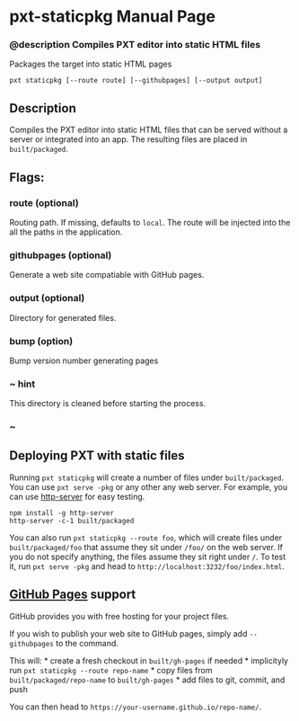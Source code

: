 # pxt-staticpkg Manual Page

### @description Compiles PXT editor into static HTML files

Packages the target into static HTML pages

    pxt staticpkg [--route route] [--githubpages] [--output output]
    

## Description

Compiles the PXT editor into static HTML files that can be served without a server or integrated into an app. The resulting files are placed in `built/packaged`.

## Flags:

### route <value> (optional)

Routing path. If missing, defaults to `local`. The route will be injected into the all the paths in the application.

### githubpages (optional)

Generate a web site compatiable with GitHub pages.

### output (optional)

Directory for generated files.

### bump (option)

Bump version number generating pages

### ~ hint

This directory is cleaned before starting the process.

### ~

## Deploying PXT with static files

Running `pxt staticpkg` will create a number of files under `built/packaged`. You can use `pxt serve -pkg` or any other any web server. For example, you can use [http-server](https://www.npmjs.com/package/http-server) for easy testing.

    npm install -g http-server
    http-server -c-1 built/packaged
    

You can also run `pxt staticpkg --route foo`, which will create files under `built/packaged/foo` that assume they sit under `/foo/` on the web server. If you do not specify anything, the files assume they sit right under `/`. To test it, run `pxt serve -pkg` and head to `http://localhost:3232/foo/index.html`.

## [GitHub Pages](https://pages.github.com/) support

GitHub provides you with free hosting for your project files.

If you wish to publish your web site to GitHub pages, simply add `--githubpages` to the command.

This will: * create a fresh checkout in `built/gh-pages` if needed * implicityly run `pxt staticpkg --route repo-name` * copy files from `built/packaged/repo-name` to `built/gh-pages` * add files to git, commit, and push

You can then head to `https://your-username.github.io/repo-name/`.